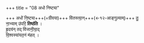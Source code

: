 +++
title = "08 अधो निष्ट्या"

+++
अधो॑ नि॒ष्ट्या+++(=ग्रीवया)+++ वि॑तस्त्या॒न्+++(←१२-आङ्गुल्याम्)+++ तु॒  
ना॒भ्याम् उ॑परि॒ **तिष्ठ॑ति** ।  
हृ॒दय॑न् तद् वि॑जानी॒या॒द्  
वि॒श्वस्या॑यत॒नं म॑हत् ।